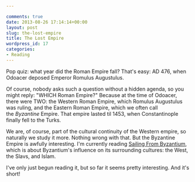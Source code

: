 ```yaml
---

comments: true
date: 2013-08-26 17:14:14+00:00
layout: post
slug: the-lost-empire
title: The Lost Empire
wordpress_id: 17
categories:
- Reading
---
```


Pop quiz: what year did the Roman Empire fall? That's easy: AD 476, when Odoacer deposed Emperor Romulus Augustulus.

Of course, nobody asks such a question without a hidden agenda, so you might reply: "WHICH Roman Empire?" Because at the time of Odoacer, there were TWO: the Western Roman Empire, which Romulus Augustulus was ruling, and the Eastern Roman Empire, which we often call the _Byzantine_ Empire. That empire lasted til 1453, when Constantinople finally fell to the Turks.

We are, of course, part of the cultural continuity of the Western empire, so naturally we study it more. Nothing wrong with that. But the Byzantine Empire is awfully interesting. I'm currently reading [Sailing From Byzantium](http://www.amazon.com/Sailing-Byzantium-Empire-Shaped-World/dp/055338273X/ref=sr_1_1?ie=UTF8&qid=1377537102&sr=8-1&keywords=sailing+from+byzantium), which is about Byzantium's influence on its surrounding cultures: the West, the Slavs, and Islam.

I've only just begun reading it, but so far it seems pretty interesting. And it's short!
